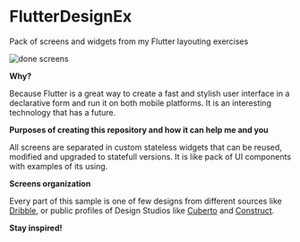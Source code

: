 # FlutterDesignEx
Pack of screens and widgets from my Flutter layouting exercises

![done screens](https://media.giphy.com/media/eiqF1Ak5vFcCY2ACny/giphy.gif)

**Why?**

Because Flutter is a great way to create a fast and stylish user interface in a declarative form and run it on both mobile platforms. It is an interesting technology that has a future.

**Purposes of creating this repository and how it can help me and you**

All screens are separated in custom stateless widgets that can be reused, modified and upgraded to statefull versions. It is like pack of UI components with examples of its using.

**Screens organization**

Every part of this sample is one of few designs from different sources like [Dribble](https://dribbble.com/shots/popular/mobile), or public profiles of Design Studios like [Cuberto](https://www.instagram.com/cubertodesign/) and [Construct](https://www.instagram.com/construct.cc/).

**Stay inspired!**

